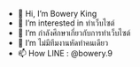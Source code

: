- 👋 Hi, I’m Bowery King
- 👀 I’m interested in ทำเว็บไซต์
- 🌱 I’m กำลังศึกษาเกี่ยวกับการทำเว็บไซต์
- 💞️ I’m ไม่มีทีมงานหัดทำคนเดียว
- 📫 How LINE : @bowery.9

<!---
yakult2w/yakult2w is a ✨ special ✨ repository because its `README.md` (this file) appears on your GitHub profile.
You can click the Preview link to take a look at your changes.
--->
